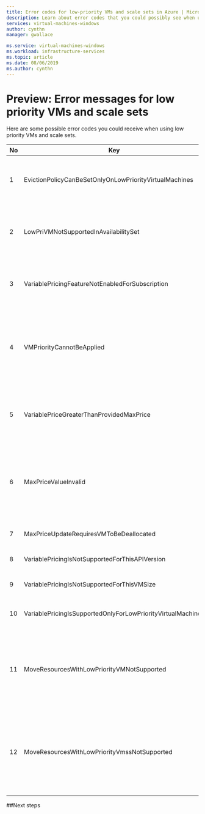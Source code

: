 ```yaml
---
title: Error codes for low-priority VMs and scale sets in Azure | Microsoft Docs
description: Learn about error codes that you could possibly see when using low-priority VMs and scale sets.
services: virtual-machines-windows
author: cynthn
manager: gwallace

ms.service: virtual-machines-windows
ms.workload: infrastructure-services
ms.topic: article
ms.date: 08/06/2019
ms.author: cynthn
---
```


# Preview: Error messages for low priority VMs and scale sets

Here are some possible error codes you could receive when using low priority VMs and scale sets.

| No | Key | Message |
|----|-----|---------|
| 1 | EvictionPolicyCanBeSetOnlyOnLowPriorityVirtualMachines | "Eviction policy can be set only on low-priority Virtual Machines. For more information, see https://aka.ms/low-priority/errormessages." |
| 2 | LowPriVMNotSupportedInAvailabilitySet | "Low-priority Virtual Machine is not supported in Availability Set. For more information, see https://aka.ms/low-priority/errormessages." |
| 3 | VariablePricingFeatureNotEnabledForSubscription | "Subscription not enabled with variable pricing feature. For more information, see https://aka.ms/low-priority/errormessages." |
| 4 | VMPriorityCannotBeApplied | "The specified priority value '{0}' cannot be applied to the Virtual Machine '{1}' since no priority was specified when the Virtual Machine was created. For more information, see https://aka.ms/low-priority/errormessages." |
| 5 | VariablePriceGreaterThanProvidedMaxPrice | Cannot create this Virtual Machine since the provided max price is lower than the current variable price {0} for low-priority VM size {1}. |
| 6 | MaxPriceValueInvalid | Invalid max price value. The only supported values for max price are -1 or a decimal greater than zero. Max price value of -1 indicates the low-priority virtual machine will not be evicted for price reasons. |
| 7 | MaxPriceUpdateRequiresVMToBeDeallocated | Max price can be updated only when VM is in deallocated state. |
| 8 | VariablePricingIsNotSupportedForThisAPIVersion | Variable pricing is not supported for this API version. |
| 9 | VariablePricingIsNotSupportedForThisVMSize | Variable pricing is not supported for this VM size {0}. |
| 10 | VariablePricingIsSupportedOnlyForLowPriorityVirtualMachines | Variable pricing is supported only for low-priority Virtual Machines. |
| 11 | MoveResourcesWithLowPriorityVMNotSupported | "The Move resources request contains a low priority virtual machine. This is currently not supported. Please check the error details for virtual machine Ids. For more information, see https://aka.ms/low-priority/errormessages." |
| 12 | MoveResourcesWithLowPriorityVmssNotSupported | "The Move resources request contains a low priority virtual machine scale set. This is currently not supported. Please check the error details for virtual machine scale set Ids. For more information, see https://aka.ms/low-priority/errormessages." |


##Next steps

